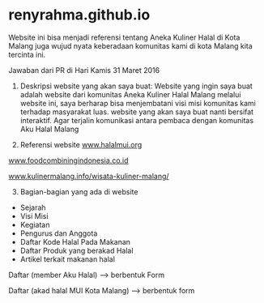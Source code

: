 # renyrahma.github.io
Website ini bisa menjadi referensi tentang Aneka Kuliner Halal di Kota Malang juga wujud nyata keberadaan komunitas kami di kota Malang kita tercinta ini.

Jawaban dari PR di Hari Kamis 31 Maret 2016

1. Deskripsi website yang akan saya buat:
Website yang ingin saya buat adalah website dari komunitas Aneka Kuliner Halal Malang
melalui website ini, saya berharap bisa menjembatani  visi misi komunitas kami terhadap masyarakat  luas. 
website yang akan saya buat nanti bersifat interaktif. Agar terjalin komunikasi antara pembaca dengan komunitas Aku Halal Malang

2. Referensi website 
www.halalmui.org

www.foodcombiningindonesia.co.id

www.kulinermalang.info/wisata-kuliner-malang/

3. Bagian-bagian yang ada di website
- Sejarah 
- Visi Misi
- Kegiatan
- Pengurus dan Anggota
- Daftar Kode Halal Pada Makanan
- Daftar Produk yang berakad Halal
- Artikel terkait makanan halal

Daftar (member Aku Halal) --> berbentuk Form

Daftar (akad halal MUI Kota Malang) --> berbentuk form




